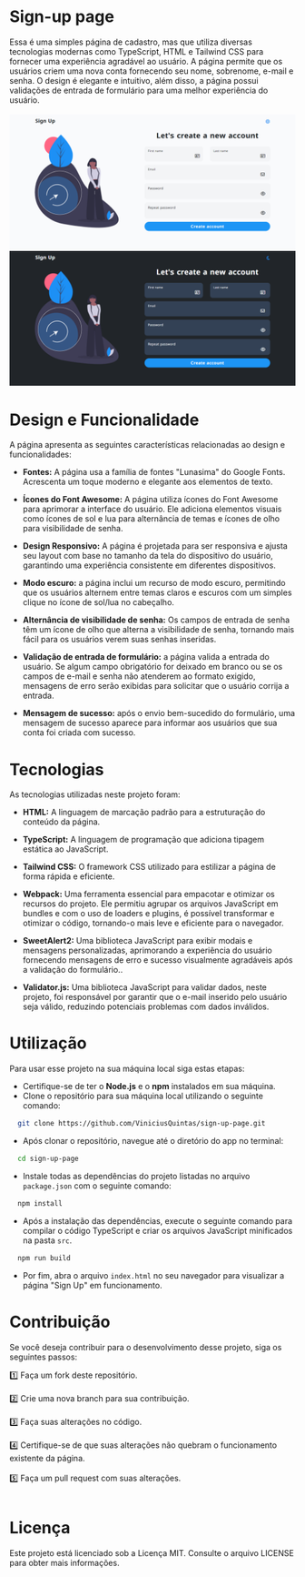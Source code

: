 # Sign-up page
Essa é uma simples página de cadastro, mas que utiliza diversas tecnologias modernas como TypeScript, HTML e Tailwind CSS para fornecer uma experiência agradável ao usuário. A página permite que os usuários criem uma nova conta fornecendo seu nome, sobrenome, e-mail e senha. O design é elegante e intuitivo, além disso, a página possui validações de entrada de formulário para uma melhor experiência do usuário.
<br>
<br>
![page](src/assets/screenshot/light-mode.png)
![page](src/assets/screenshot/dark-mode.png)

# Design e Funcionalidade
A página apresenta as seguintes características relacionadas ao design e funcionalidades:
- **Fontes:** A página usa a família de fontes "Lunasima" do Google Fonts. Acrescenta um toque moderno e elegante aos elementos de texto.

- **Ícones do Font Awesome:** A página utiliza ícones do Font Awesome para aprimorar a interface do usuário. Ele adiciona elementos visuais como ícones de sol e lua para alternância de temas e ícones de olho para visibilidade de senha.

- **Design Responsivo:** A página é projetada para ser responsiva e ajusta seu layout com base no tamanho da tela do dispositivo do usuário, garantindo uma experiência consistente em diferentes dispositivos.

- **Modo escuro:** a página inclui um recurso de modo escuro, permitindo que os usuários alternem entre temas claros e escuros com um simples clique no ícone de sol/lua no cabeçalho.

- **Alternância de visibilidade de senha:** Os campos de entrada de senha têm um ícone de olho que alterna a visibilidade de senha, tornando mais fácil para os usuários verem suas senhas inseridas.

- **Validação de entrada de formulário:** a página valida a entrada do usuário. Se algum campo obrigatório for deixado em branco ou se os campos de e-mail e senha não atenderem ao formato exigido, mensagens de erro serão exibidas para solicitar que o usuário corrija a entrada.

- **Mensagem de sucesso:** após o envio bem-sucedido do formulário, uma mensagem de sucesso aparece para informar aos usuários que sua conta foi criada com sucesso.

# Tecnologias
As tecnologias utilizadas neste projeto foram:

- **HTML:** A linguagem de marcação padrão para a estruturação do conteúdo da página.

- **TypeScript:** A linguagem de programação que adiciona tipagem estática ao JavaScript.

- **Tailwind CSS:** O framework CSS utilizado para estilizar a página de forma rápida e eficiente.

- **Webpack:** Uma ferramenta essencial para empacotar e otimizar os recursos do projeto. Ele permitiu agrupar os arquivos JavaScript em bundles e com o uso de loaders e plugins, é possível transformar e otimizar o código, tornando-o mais leve e eficiente para o navegador.
  
- **SweetAlert2:** Uma biblioteca JavaScript para exibir modais e mensagens personalizadas, aprimorando a experiência do usuário fornecendo mensagens de erro e sucesso visualmente agradáveis após a validação do formulário..

- **Validator.js:** Uma biblioteca JavaScript para validar dados, neste projeto, foi responsável por garantir que o e-mail inserido pelo usuário seja válido, reduzindo potenciais problemas com dados inválidos.

# Utilização
Para usar esse projeto na sua máquina local siga estas etapas:
- Certifique-se de ter o **Node.js** e o **npm** instalados em sua máquina.
- Clone o repositório para sua máquina local utilizando o seguinte comando:
```bash
  git clone https://github.com/ViniciusQuintas/sign-up-page.git
```
- Após clonar o repositório, navegue até o diretório do app no terminal:
```bash
  cd sign-up-page
```
- Instale todas as dependências do projeto listadas no arquivo `package.json` com o seguinte comando:
```bash
  npm install
```
- Após a instalação das dependências, execute o seguinte comando para compilar o código TypeScript e criar os arquivos JavaScript minificados na pasta `src`.
```bash
  npm run build
```
- Por fim, abra o arquivo `index.html` no seu navegador para visualizar a página "Sign Up" em funcionamento.

# Contribuição
Se você deseja contribuir para o desenvolvimento desse projeto, siga os seguintes passos:

 1️⃣ Faça um fork deste repositório. 
<br>
<br>
 2️⃣ Crie uma nova branch para sua contribuição. 
<br>
<br>
 3️⃣ Faça suas alterações no código. 
<br>
<br>
 4️⃣ Certifique-se de que suas alterações não quebram o funcionamento existente da página. 
<br>
<br>
 5️⃣ Faça um pull request com suas alterações. 
<br>
<br>

# Licença
Este projeto está licenciado sob a Licença MIT. Consulte o arquivo LICENSE para obter mais informações.
